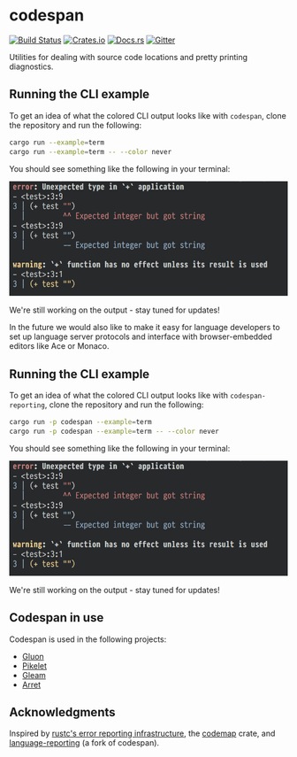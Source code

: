 # codespan

[![Build Status][travis-badge]][travis-url]
[![Crates.io][crate-badge]][crate-url]
[![Docs.rs][docs-badge]][docs-url]
[![Gitter][gitter-badge]][gitter-lobby]

[travis-badge]: https://travis-ci.org/brendanzab/codespan.svg?branch=master
[travis-url]: https://travis-ci.org/brendanzab/codespan
[crate-url]: https://crates.io/crates/codespan
[crate-badge]: https://img.shields.io/crates/v/codespan.svg
[docs-url]: https://docs.rs/codespan
[docs-badge]: https://docs.rs/codespan/badge.svg
[gitter-badge]: https://badges.gitter.im/codespan-rs/codespan.svg
[gitter-lobby]: https://gitter.im/codespan-rs/Lobby

Utilities for dealing with source code locations and pretty printing diagnostics.

## Running the CLI example

To get an idea of what the colored CLI output looks like with
`codespan`, clone the repository and run the following:

```sh
cargo run --example=term
cargo run --example=term -- --color never
```

You should see something like the following in your terminal:

![screenshot](./assets/screenshot.png)

We're still working on the output - stay tuned for updates!

In the future we would also like to make it easy for language developers to set
up language server protocols and interface with browser-embedded editors like
Ace or Monaco.

## Running the CLI example

To get an idea of what the colored CLI output looks like with
`codespan-reporting`, clone the repository and run the following:

```sh
cargo run -p codespan --example=term
cargo run -p codespan --example=term -- --color never
```

You should see something like the following in your terminal:

![screenshot](./assets/screenshot.png)

We're still working on the output - stay tuned for updates!

## Codespan in use

Codespan is used in the following projects:

- [Gluon](https://github.com/gluon-lang/gluon)
- [Pikelet](https://github.com/pikelet-lang/pikelet)
- [Gleam](https://github.com/lpil/gleam/)
- [Arret](https://arret-lang.org)

## Acknowledgments

Inspired by [rustc's error reporting infrastructure][libsyntax], the [codemap][codemap]
crate, and [language-reporting][language-reporting] (a fork of codespan).

[libsyntax]: https://github.com/rust-lang/rust/tree/master/src/libsyntax
[codemap]: https://crates.io/crates/codemap
[language-reporting]: https://crates.io/crates/language-reporting
